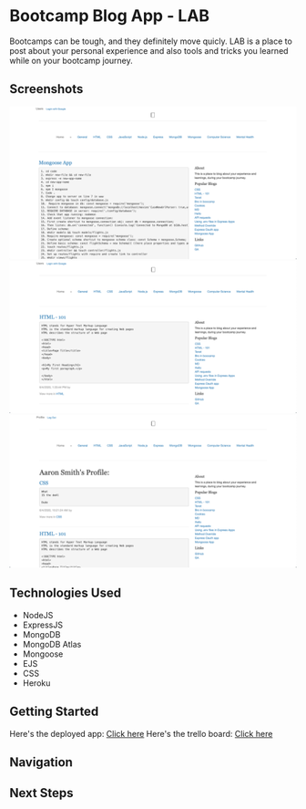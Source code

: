 # Bootcamp Blog App - LAB

Bootcamps can be tough, and they definitely move quicly. LAB is a place to post about your personal experience and also tools and tricks you learned while on your bootcamp journey.

## Screenshots

![Home Screenshot](./public/images/1.png)
![Category Screenshot](./public/images/2.png)
![User Screenshot](./public/images/3.png)

## Technologies Used

- NodeJS
- ExpressJS
- MongoDB
- MongoDB Atlas
- Mongoose
- EJS
- CSS
- Heroku

## Getting Started

Here's the deployed app:
[Click here](https://bootcamp-experience.herokuapp.com/) 
Here's the trello board:
[Click here](https://boocamp-blog.herokuapp.com/) 

## Navigation

## Next Steps
